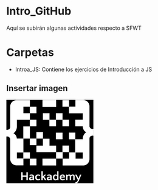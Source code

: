 # Intro_GitHub
Aquí se subirán algunas actividades respecto a SFWT

# Carpetas 
- Introa_JS: Contiene los ejercicios de Introducción a JS

## Insertar imagen 
![git_hub](img/hackacademy.png)
